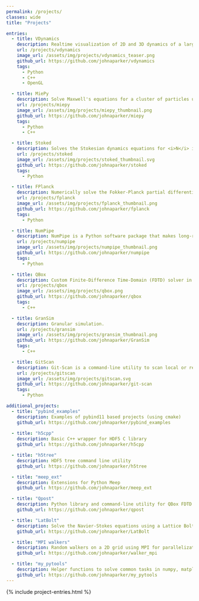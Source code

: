 ```yaml
---
permalink: /projects/
classes: wide
title: "Projects"

entries:
  - title: VDynamics
    description: Realtime visualization of 2D and 3D dynamics of a large number of objects using OpenGL.
    url: /projects/vdynamics
    image_url: /assets/img/projects/vdynamics_teaser.png
    github_url: https://github.com/johnaparker/vdynamics
    tags:
      - Python
      - C++
      - OpenGL

  - title: MiePy
    description: Solve Maxwell's equations for a cluster of particles using the generalized multiparticle Mie theory (GMMT).
    url: /projects/miepy
    image_url: /assets/img/projects/miepy_thumbnail.png
    github_url: https://github.com/johnaparker/miepy
    tags:
      - Python
      - C++

  - title: Stoked
    description: Solves the Stokesian dynamics equations for <i>N</i> interacting particles, a generalization of Brownian dynamics that includes hydrodynamic coupling interactions.
    url: /projects/stoked
    image_url: /assets/img/projects/stoked_thumbnail.svg
    github_url: https://github.com/johnaparker/stoked
    tags:
      - Python

  - title: FPlanck
    description: Numerically solve the Fokker-Planck partial differential equation in <i>N</i> dimensions using a matrix numerical method.
    url: /projects/fplanck
    image_url: /assets/img/projects/fplanck_thumbnail.png
    github_url: https://github.com/johnaparker/fplanck
    tags:
      - Python

  - title: NumPipe
    description: NumPipe is a Python software package that makes long-running tasks easier and faster by executing code in embarrassingly parallel and caching the output to HDF5 files.
    url: /projects/numpipe
    image_url: /assets/img/projects/numpipe_thumbnail.png
    github_url: https://github.com/johnaparker/numpipe
    tags:
      - Python

  - title: QBox
    description: Custom Finite-Difference Time-Domain (FDTD) solver in two-dimensions.
    url: /projects/qbox
    image_url: /assets/img/projects/qbox.png
    github_url: https://github.com/johnaparker/qbox
    tags:
      - C++

  - title: GranSim
    description: Granular simulation.
    url: /projects/gransim
    image_url: /assets/img/projects/gransim_thumbnail.png
    github_url: https://github.com/johnaparker/GranSim
    tags:
      - C++

  - title: GitScan
    description: Git-Scan is a command-line utility to scan local or remote git repositories for history that is divergent from the remote branch.
    url: /projects/gitscan
    image_url: /assets/img/projects/gitscan.svg
    github_url: https://github.com/johnaparker/git-scan
    tags:
      - Python

additional_projects:
  - title: "pybind_examples"
    description: Examples of pybind11 based projects (using cmake)
    github_url: https://github.com/johnaparker/pybind_examples
    
  - title: "h5cpp"
    description: Basic C++ wrapper for HDF5 C library
    github_url: https://github.com/johnaparker/h5cpp

  - title: "h5tree"
    description: HDF5 tree command line utility
    github_url: https://github.com/johnaparker/h5tree

  - title: "meep_ext"
    description: Extensions for Python Meep
    github_url: https://github.com/johnaparker/meep_ext

  - title: "Qpost"
    description: Python library and command-line utility for QBox FDTD software
    github_url: https://github.com/johnaparker/qpost

  - title: "LatBolt"
    description: Solve the Navier-Stokes equations using a Lattice Boltzmann method
    github_url: https://github.com/johnaparker/LatBolt

  - title: "MPI walkers"
    description: Random walkers on a 2D grid using MPI for parallelization
    github_url: https://github.com/johnaparker/walker_mpi

  - title: "my_pytools"
    description: Helper functions to solve common tasks in numpy, matplotlib, h5py, and vpython
    github_url: https://github.com/johnaparker/my_pytools
---
```


{% include project-entries.html %}
